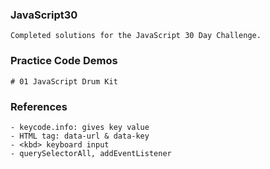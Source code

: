 ### JavaScript30
    Completed solutions for the JavaScript 30 Day Challenge.
 
 ### Practice Code Demos
    # 01 JavaScript Drum Kit

### References
	- keycode.info: gives key value
	- HTML tag: data-url & data-key
	- <kbd> keyboard input
	- querySelectorAll, addEventListener
